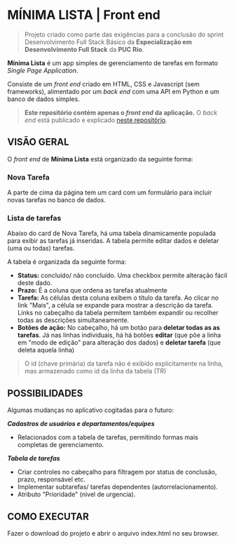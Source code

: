 
# MÍNIMA LISTA | Front end

> Projeto criado como parte das exigências para a conclusão do sprint Desenvolvimento Full Stack Básico da **Especialização em Desenvolvimento Full Stack** da **PUC Rio**.

**Mínima Lista** é um app simples de gerenciamento de tarefas em formato *Single Page Application*.

Consiste de um *front end* criado em HTML, CSS e Javascript (sem frameworks), alimentado por um *back end* com uma API em Python e um banco de dados simples.

> **Este repositório contém apenas o *front end* da aplicação.**
> O *back end* está publicado e explicado [neste repositório](http://placeholder.com).

## VISÃO GERAL

O *front end* de **Mínima Lista** está organizado da seguinte forma:

### Nova Tarefa

A parte de cima da página tem um card com um formulário para incluir novas tarefas no banco de dados. 

### Lista de tarefas

Abaixo do card de Nova Tarefa, há uma tabela dinamicamente populada para exibir as tarefas já inseridas. A tabela permite editar dados e deletar (uma ou todas) tarefas.

A tabela é organizada da seguinte forma:
- **Status:** concluído/ não concluído. Uma checkbox permite alteração fácil deste dado.
- **Prazo:** É a coluna que ordena as tarefas atualmente
- **Tarefa:** As células desta coluna exibem o título da tarefa. Ao clicar no link "Mais", a célula se expande para mostrar a descrição da tarefa. Links no cabeçalho da tabela permitem também expandir ou recolher todas as descrições simultaneamente.
- **Botões de ação:** No cabeçalho, há um botão para **deletar todas as as tarefas**. Já nas linhas individuais, há há botôes **editar** (que põe a linha em "modo de edição" para alteração dos dados) e **deletar tarefa** (que deleta aquela linha)
>O id (chave primária) da tarefa não é exibido explicitamente na linha, mas armazenado como id da linha da tabela (TR)


## POSSIBILIDADES
Algumas mudanças no aplicativo cogitadas para o futuro:

***Cadastros de usuários e departamentos/equipes***
- Relacionados com a tabela de tarefas, permitindo formas mais completas de gerenciamento. 

***Tabela de tarefas***
- Criar controles no cabeçalho para filtragem por status de conclusão, prazo, responsável etc.
- Implementar subtarefas/ tarefas dependentes (autorrelacionamento).
- Atributo "Prioridade" (nivel de urgencia).

## COMO EXECUTAR

Fazer o download do projeto e abrir o arquivo index.html no seu browser.